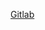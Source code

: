 [Gitlab](https://gitlab.com/gitlab-com/people-group/people-operations/employment-templates/-/tree/main)
